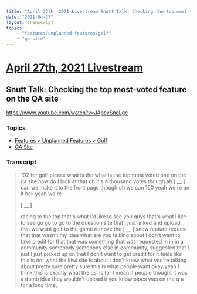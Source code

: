 ```yaml
---
title: "April 27th, 2021 Livestream Snutt Talk: Checking the top most-voted feature on the QA site"
date: "2021-04-27"
layout: transcript
topics:
    - "features/unplanned-features/golf"
    - "qa-site"
---
```

# [April 27th, 2021 Livestream](../2021-04-27.md)
## Snutt Talk: Checking the top most-voted feature on the QA site
https://www.youtube.com/watch?v=JApeySnoLgc

### Topics
* [Features > Unplanned Features > Golf](../topics/features/unplanned-features/golf.md)
* [QA Site](../topics/qa-site.md)

### Transcript

> 192 for golf please what is the what is the top most voted one on the qa site how do I look at that oh it's a thousand votes though ah [ __ ] can we make it to the front page though oh we can 160 yeah we're on it hell yeah we're
>
> [ __ ]
>
> racing to the top that's what I'd like to see you guys that's what I like to see go go to go to the question site that I just linked and upload that we want golf to the game remove the [ __ ] snow feature request that that wasn't my idea what are you talking about I don't want to take credit for that that was something that was requested in in in a community somebody somebody else in community, suggested that I just I just picked up on that I don't want to get credit for it feels like this is not what the kiwi site is about I don't know what you're talking about pretty sure pretty sure this is what people want okay yeah I think this is exactly what the qsi is for I mean if people thought it was a dumb idea they wouldn't upload it you know pipes was on the q a for a long time,
